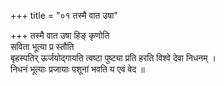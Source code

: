 +++
title = "०१ तस्मै वात उषा"

+++
तस्मै वात उषा हिङ् कृणोति  
सविता भूत्या प्र स्तौति  
बृहस्पतिर् ऊर्जयोद्गायति त्वष्टा पुष्ट्या प्रति हरति विश्वे देवा निधनम् ।  
निधनं भूत्याः प्रजायाः पशूनां भवति य एवं वेद ॥